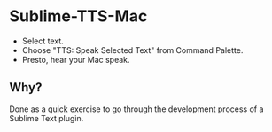Sublime-TTS-Mac
===============
* Select text.
* Choose "TTS: Speak Selected Text" from Command Palette.
* Presto, hear your Mac speak.

## Why? ##
Done as a quick exercise to go through the development process of a Sublime Text plugin.
